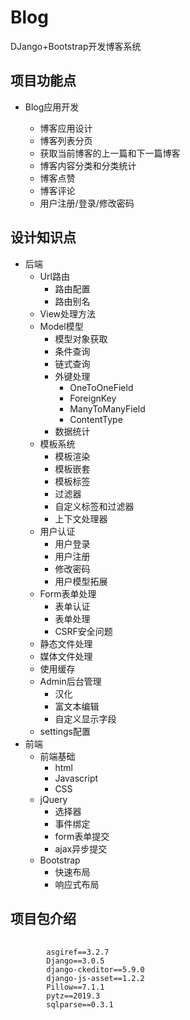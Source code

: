 # Blog
DJango+Bootstrap开发博客系统
</hr>
<h2>项目功能点</h2>
</hr>
<ul>
  <li>Blog应用开发</li>
  <ul>
    <li>博客应用设计</li>
    <li>博客列表分页</li>
    <li>获取当前博客的上一篇和下一篇博客</li>
    <li>博客内容分类和分类统计</li>
    <li>博客点赞</li>
    <li>博客评论</li>
    <li>用户注册/登录/修改密码</li>
  </ul>
</ul>
</hr>
<h2>设计知识点</h2>
<ul>
    <li>
        后端
        <ul>
            <li>
                Url路由
                <ul>
                    <li>路由配置</li>
                    <li>路由别名</li>
                </ul>
            </li>
            <li>View处理方法</li>
            <li>
                Model模型
                <ul>
                    <li>模型对象获取</li>
                    <li>条件查询</li>
                    <li>链式查询</li>
                    <li>
                        外键处理
                        <ul>
                            <li>OneToOneField</li>
                            <li>ForeignKey</li>
                            <li>ManyToManyField</li>
                            <li>ContentType</li>
                        </ul>
                    </li>
                    <li>数据统计</li>
                </ul>
            </li>
            <li>
                模板系统
                <ul>
                    <li>模板渲染</li>
                    <li>模板嵌套</li>
                    <li>模板标签</li>
                    <li>过滤器</li>
                    <li>自定义标签和过滤器</li>
                    <li>上下文处理器</li>
                </ul>
            </li>
            <li>
                用户认证
                <ul>
                    <li>用户登录</li>
                    <li>用户注册</li>
                    <li>修改密码</li>
                    <li>用户模型拓展</li>
                </ul>
            </li>
            <li>
                Form表单处理
                <ul>
                    <li>表单认证</li>
                    <li>表单处理</li>
                    <li>CSRF安全问题</li>
                </ul>
            </li>
            <li>静态文件处理</li>
            <li>媒体文件处理</li>
            <li>使用缓存</li>
            <li>
                Admin后台管理
                <ul>
                    <li>汉化</li>
                    <li>富文本编辑</li>
                    <li>自定义显示字段</li>
                </ul>
            </li>
            <li>settings配置</li>
        </ul>
    </li>
    <li>
        前端
        <ul>
            <li>
                前端基础
                <ul>
                    <li>html</li>
                    <li>Javascript</li>
                    <li>CSS</li>
                </ul>
            </li>
            <li>
                jQuery
                <ul>
                    <li>选择器</li>
                    <li>事件绑定</li>
                    <li>form表单提交</li>
                    <li>ajax异步提交</li>
                </ul>
            </li>
            <li>
                Bootstrap
                <ul>
                    <li>快速布局</li>
                    <li>响应式布局</li>
                </ul>
            </li>
        </ul>
    </li>
</ul>
<h2>项目包介绍</h2>
</hr>
<pre>
    <code>
        asgiref==3.2.7
        Django==3.0.5
        django-ckeditor==5.9.0
        django-js-asset==1.2.2
        Pillow==7.1.1
        pytz==2019.3
        sqlparse==0.3.1
    </code>
</pre>
